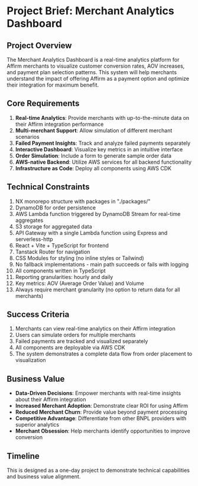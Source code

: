 # Project Brief: Merchant Analytics Dashboard

## Project Overview
The Merchant Analytics Dashboard is a real-time analytics platform for Affirm merchants to visualize customer conversion rates, AOV increases, and payment plan selection patterns. This system will help merchants understand the impact of offering Affirm as a payment option and optimize their integration for maximum benefit.

## Core Requirements

1. **Real-time Analytics**: Provide merchants with up-to-the-minute data on their Affirm integration performance
2. **Multi-merchant Support**: Allow simulation of different merchant scenarios
3. **Failed Payment Insights**: Track and analyze failed payments separately
4. **Interactive Dashboard**: Visualize key metrics in an intuitive interface
5. **Order Simulation**: Include a form to generate sample order data
6. **AWS-native Backend**: Utilize AWS services for all backend functionality
7. **Infrastructure as Code**: Deploy all components using AWS CDK

## Technical Constraints

1. NX monorepo structure with packages in "./packages/"
2. DynamoDB for order persistence
3. AWS Lambda function triggered by DynamoDB Stream for real-time aggregates
4. S3 storage for aggregated data
5. API Gateway with a single Lambda function using Express and serverless-http
6. React + Vite + TypeScript for frontend
7. Tanstack Router for navigation
8. CSS Modules for styling (no inline styles or Tailwind)
9. No fallback implementations - main path succeeds or fails with logging
10. All components written in TypeScript
11. Reporting granularities: hourly and daily
12. Key metrics: AOV (Average Order Value) and Volume
13. Always require merchant granularity (no option to return data for all merchants)

## Success Criteria

1. Merchants can view real-time analytics on their Affirm integration
2. Users can simulate orders for multiple merchants
3. Failed payments are tracked and visualized separately
4. All components are deployable via AWS CDK
5. The system demonstrates a complete data flow from order placement to visualization

## Business Value

- **Data-Driven Decisions**: Empower merchants with real-time insights about their Affirm integration
- **Increased Merchant Adoption**: Demonstrate clear ROI for using Affirm
- **Reduced Merchant Churn**: Provide value beyond payment processing
- **Competitive Advantage**: Differentiate from other BNPL providers with superior analytics
- **Merchant Obsession**: Help merchants identify opportunities to improve conversion

## Timeline

This is designed as a one-day project to demonstrate technical capabilities and business value alignment.